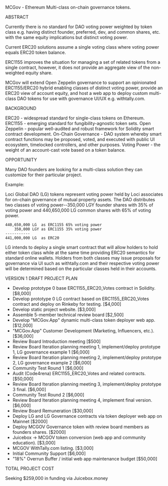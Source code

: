 MCGov - Ethereum Multi-class on-chain governance tokens.


ABSTRACT

Currently there is no standard for DAO voting power weighted by token class e.g. having distinct founder, preferred, dev, and common shares, etc. with the same equity implications but distinct voting power.

Current ERC20 solutions assume a single voting class where voting power equals ERC20 token balance.

ERC1155 improves the situation for managing a set of related tokens from a single contract, however, it does not provide an aggregate view of the non-weighted equity share.

MCGov will extend Open Zeppelin governance to support an opinionated ERC1155/ERC20 hybrid enabling classes of distinct voting power, provide an ERC20 view of account equity, and host a web app to deploy custom multi-class DAO tokens for use with governance UI/UX e.g. withtally.com.


BACKGROUND

ERC20 - widespread standard for single-class tokens on Ethereum.
ERC1155 - emerging standard for fungibility-agnostic token sets.
Open Zeppelin - popular well-audited and robust framework for Solidity smart contract development.
On-Chain Governance - DAO system whereby smart contract functions may be proposed, voted, and executed with public UI ecosystem, timelocked controllers, and other purposes.
Voting Power - the weight of an account-cast vote based on a token balance.


OPPORTUNITY

Many DAO founders are looking for a multi-class solution they can customize for their particular project.

Example:

Loci Global DAO (LG) tokens represent voting power held by Loci associates for on-chain governance of mutual property assets.  The DAO distributes two classes of voting power--350,000 LGY founder shares with 35% of voting power and 440,650,000 LG common shares with 65% of voting power.

    440,650,000 LG  as ERC1155 65% voting power
        350,000 LGY as ERC1155 35% voting power
    -----------
    441,000,000 LG  as ERC20

LG intends to deploy a single smart contract that will allow holders to hold either token class while at the same time providing ERC20 semantics for standard online wallets.  Holders from both classes may issue proposals for governance via UI such as withtally.com and their respective voting power will be determined based on the particular classes held in their accounts.


VERSION 1 DRAFT PROJECT PLAN

- Develop prototype 0 base ERC1155_ERC20_Votes contract in Solidity. [$8,000]
- Develop prototype 0 LG contract based on ERC1155_ERC20_Votes contract and deploy on Rinkeby for testing. [$4,000]
- Develop static project website. [$3,000]
- Assemble 5-member technical review board [$2,500]
- Develop "MCGov.App" dynamic multi-class token deployer web app. [$12,000]
- "MCGov.App" Customer Development (Marketing, Influencers, etc.). [$36,000]
- Review Board Introduction meeting [$500]
- Review Board Iteration planning meeting 1, implement/deploy prototype 1, LG governance example 1 [$6,000]
- Review Board Iteration planning meeting 2, implement/deploy prototype 2, LG governance example 2 [$6,000]
- Community Test Round 1 [$6,000]
- Audit (Code4rena) ERC1155_ERC20_Votes and related contracts. [$50,000]
- Review Board Iteration planning meeting 3, implement/deploy prototype 3 final. [$6,000]
- Community Test Round 2 [$6,000]
- Review Board Iteration planning meeting 4, implement final version. [$6,000]
- Review Board Remuneration [$30,000]
- Deploy LG and LG Governance contracts via token deployer web app on Mainnet [$2000]
- Deploy MCGOV Governance token with review board members as founders shares. [$2000]
- Juicebox -> MCGOV token conversion (web app and community education). [$3,000]
- MCGOV WithTally.com listing. [$3,000]
- Initial Community Support [$6,000]
- "18%" Overrun Buffer / initial web app maintenance budget [$50,000]


TOTAL PROJECT COST

Seeking $259,000 in funding via Juicebox.money
